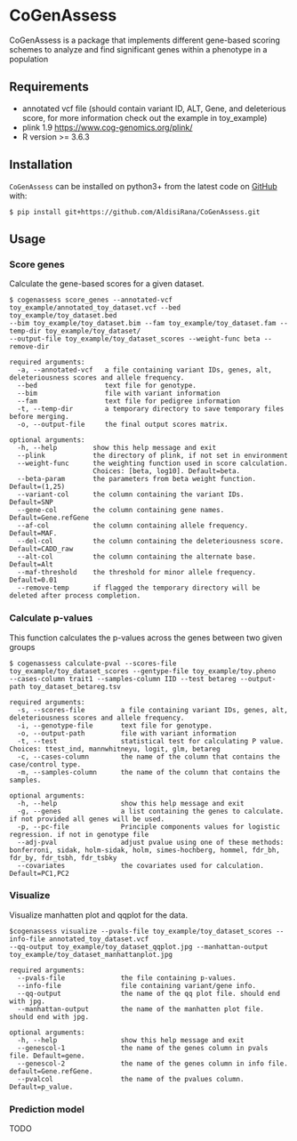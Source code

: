 # CoGenAssess

CoGenAssess is a package that implements different gene-based scoring schemes to analyze and find significant genes 
within a phenotype in a population

## Requirements
* annotated vcf file (should contain variant ID, ALT, Gene, and deleterious score, for more information check out the example in toy_example)
* plink 1.9 https://www.cog-genomics.org/plink/
* R version >= 3.6.3


## Installation
``CoGenAssess`` can be installed on python3+ from the latest code on [GitHub](https://github.com/AldisiRana/CoGenAssess) with:

    $ pip install git+https://github.com/AldisiRana/CoGenAssess.git

## Usage

### Score genes
Calculate the gene-based scores for a given dataset.

    $ cogenassess score_genes --annotated-vcf toy_example/annotated_toy_dataset.vcf --bed toy_example/toy_dataset.bed 
    --bim toy_example/toy_dataset.bim --fam toy_example/toy_dataset.fam --temp-dir toy_example/toy_dataset/ 
    --output-file toy_example/toy_dataset_scores --weight-func beta --remove-dir
```
required arguments:
  -a, --annotated-vcf   a file containing variant IDs, genes, alt, deleteriousness scores and allele frequency.
  --bed                 text file for genotype.
  --bim                 file with variant information
  --fam                 text file for pedigree information
  -t, --temp-dir        a temporary directory to save temporary files before merging.
  -o, --output-file     the final output scores matrix.

optional arguments:
  -h, --help         show this help message and exit
  --plink            the directory of plink, if not set in environment
  --weight-func      the weighting function used in score calculation.
                     Choices: [beta, log10]. Default=beta.
  --beta-param       the parameters from beta weight function. Default=(1,25)
  --variant-col      the column containing the variant IDs. Default=SNP
  --gene-col         the column containing gene names. Default=Gene.refGene
  --af-col           the column containing allele frequency. Default=MAF.
  --del-col          the column containing the deleteriousness score. Default=CADD_raw
  --alt-col          the column containing the alternate base. Default=Alt
  --maf-threshold    the threshold for minor allele frequency. Default=0.01
  --remove-temp      if flagged the temporary directory will be deleted after process completion.
```

### Calculate p-values
This function calculates the p-values across the genes between two given groups
    
    $ cogenassess calculate-pval --scores-file toy_example/toy_dataset_scores --gentype-file toy_example/toy.pheno 
    --cases-column trait1 --samples-column IID --test betareg --output-path toy_dataset_betareg.tsv
```
required arguments:
  -s, --scores-file         a file containing variant IDs, genes, alt, deleteriousness scores and allele frequency.
  -i, --genotype-file       text file for genotype.
  -o, --output-path         file with variant information
  -t, --test                statistical test for calculating P value. Choices: ttest_ind, mannwhitneyu, logit, glm, betareg
  -c, --cases-column        the name of the column that contains the case/control type.
  -m, --samples-column      the name of the column that contains the samples.
  
optional arguments:
  -h, --help                show this help message and exit
  -g, --genes               a list containing the genes to calculate. if not provided all genes will be used.
  -p, --pc-file             Principle components values for logistic regression. if not in genotype file
  --adj-pval                adjust pvalue using one of these methods: bonferroni, sidak, holm-sidak, holm, simes-hochberg, hommel, fdr_bh, fdr_by, fdr_tsbh, fdr_tsbky
  --covariates              the covariates used for calculation. Default=PC1,PC2
```

### Visualize
Visualize manhatten plot and qqplot for the data.

    $cogenassess visualize --pvals-file toy_example/toy_dataset_scores --info-file annotated_toy_dataset.vcf
    --qq-output toy_example/toy_dataset_qqplot.jpg --manhattan-output toy_example/toy_dataset_manhattanplot.jpg 

```
required arguments:
  --pvals-file              the file containing p-values.
  --info-file               file containing variant/gene info.
  --qq-output               the name of the qq plot file. should end with jpg.
  --manhattan-output        the name of the manhatten plot file. should end with jpg.

optional arguments:
  -h, --help                show this help message and exit
  --genescol-1              the name of the genes column in pvals file. Default=gene.
  --genescol-2              the name of the genes column in info file. default=Gene.refGene.
  --pvalcol                 the name of the pvalues column. Default=p_value.
```

### Prediction model
TODO
